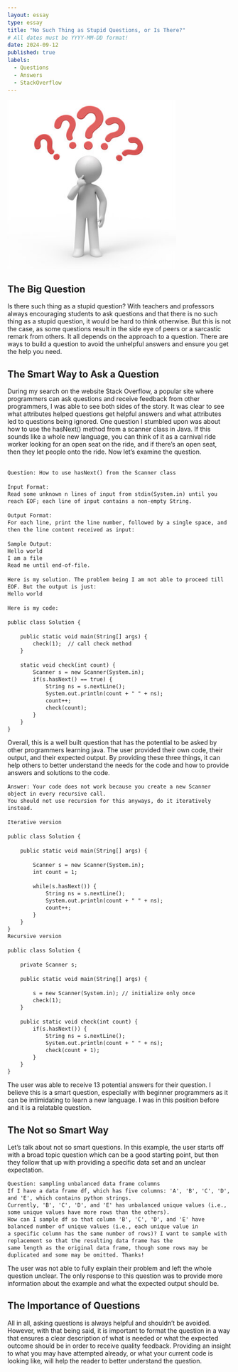 ```yaml
---
layout: essay
type: essay
title: "No Such Thing as Stupid Questions, or Is There?"
# All dates must be YYYY-MM-DD format!
date: 2024-09-12
published: true
labels:
  - Questions
  - Answers
  - StackOverflow
---
```


<img width="380px" class="rounded float-start pe-4" src="../img/Question.jpg">

## The Big Question

Is there such thing as a stupid question? With teachers and professors always encouraging students to ask questions and that there is no such thing as a stupid question, it would be hard to think otherwise. But this is not the case, as some questions result in the side eye of peers or a sarcastic remark from others. It all depends on the approach to a question. There are ways to build a question to avoid the unhelpful answers and ensure you get the help you need.


## The Smart Way to Ask a Question

During my search on the website Stack Overflow, a popular site where programmers can ask questions and receive feedback from other programmers, I was able to see both sides of the story. It was clear to see what attributes helped questions get helpful answers and what attributes led to questions being ignored. One question I stumbled upon was about how to use the hasNext() method from a scanner class in Java. If this sounds like a whole new language, you can think of it as a carnival ride worker looking for an open seat on the ride, and if there’s an open seat, then they let people onto the ride. Now let’s examine the question.

```

Question: How to use hasNext() from the Scanner class

Input Format:
Read some unknown n lines of input from stdin(System.in) until you reach EOF; each line of input contains a non-empty String.

Output Format:
For each line, print the line number, followed by a single space, and then the line content received as input:

Sample Output:
Hello world
I am a file
Read me until end-of-file.  

Here is my solution. The problem being I am not able to proceed till EOF. But the output is just:
Hello world

Here is my code:

public class Solution {

    public static void main(String[] args) {
        check(1);  // call check method
    }

    static void check(int count) {          
        Scanner s = new Scanner(System.in);
        if(s.hasNext() == true) {
            String ns = s.nextLine();
            System.out.println(count + " " + ns);
            count++;
            check(count);
        }
    } 
}
```

Overall, this is a well built question that has the potential to be asked by other programmers learning java. The user provided their own code, their output, and their expected output. By providing these three things, it can help others to better understand the needs for the code and how to provide answers and solutions to the code.

```
Answer: Your code does not work because you create a new Scanner object in every recursive call.
You should not use recursion for this anyways, do it iteratively instead.

Iterative version

public class Solution {

    public static void main(String[] args) {

        Scanner s = new Scanner(System.in);
        int count = 1;

        while(s.hasNext()) {
            String ns = s.nextLine();
            System.out.println(count + " " + ns);
            count++;
        }
    }
}
Recursive version

public class Solution {

    private Scanner s;

    public static void main(String[] args) {

        s = new Scanner(System.in); // initialize only once
        check(1);
    }

    public static void check(int count) {
        if(s.hasNext()) {
            String ns = s.nextLine();
            System.out.println(count + " " + ns);
            check(count + 1);
        }
    }   
}
```

The user was able to receive 13 potential answers for their question. I believe this is a smart question, especially with beginner programmers as it can be intimidating to learn a new language. I was in this position before and it is a relatable question.

## The Not so Smart Way

Let’s talk about not so smart questions. In this example, the user starts off with a broad topic question which can be a good starting point, but then they follow that up with providing a specific data set and an unclear expectation. 

```
Question: sampling unbalanced data frame columns
If I have a data frame df, which has five columns: 'A', 'B', 'C', 'D', and 'E', which contains python strings.
Currently, 'B', 'C', 'D', and 'E' has unbalanced unique values (i.e., some unique values have more rows than the others).
How can I sample df so that column 'B', 'C', 'D', and 'E' have balanced number of unique values (i.e., each unique value in
a specific column has the same number of rows)? I want to sample with replacement so that the resulting data frame has the
same length as the original data frame, though some rows may be duplicated and some may be omitted. Thanks!
```

The user was not able to fully explain their problem and left the whole question unclear. The only response to this question was to provide more information about the example and what the expected output should be.

## The Importance of Questions

All in all, asking questions is always helpful and shouldn’t be avoided. However, with that being said, it is important to format the question in a way that ensures a clear description of what is needed or what the expected outcome should be in order to receive quality feedback. Providing an insight to what you may have attempted already, or what your current code is looking like, will help the reader to better understand the question.
